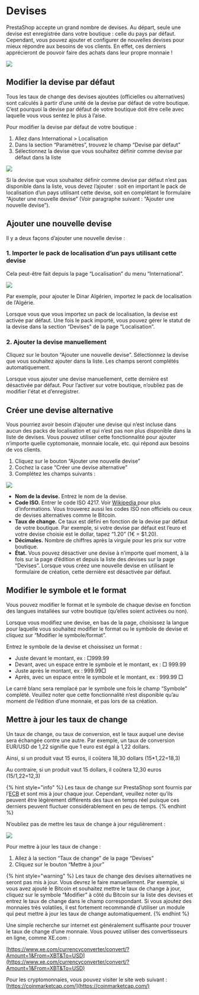 # Devises

PrestaShop accepte un grand nombre de devises. Au départ, seule une devise est enregistrée dans votre boutique : celle du pays par défaut. Cependant, vous pouvez ajouter et configurer de nouvelles devises pour mieux répondre aux besoins de vos clients. En effet, ces derniers apprécieront de pouvoir faire des achats dans leur propre monnaie !

![](https://lh3.googleusercontent.com/nLZWL0_hD36yhS1WHhn8TzaPYtLgm0cP6KpKdV4T_666exvpKbEXu57jUzrC9BFUutRftIIvYLVE2cWEk2thaAhX7DvmZadAMTL8r06snansKt0ytC9fKA57ec7B3qf-WMZAAHbL)

## **Modifier la devise par défaut**

Tous les taux de change des devises ajoutées \(officielles ou alternatives\) sont calculés à partir d’une unité de la devise par défaut de votre boutique. C’est pourquoi la devise par défaut de votre boutique doit être celle avec laquelle vous vous sentez le plus à l’aise. 

Pour modifier la devise par défaut de votre boutique :

1. Allez dans International &gt; Localisation
2. Dans la section “Paramètres”, trouvez le champ “Devise par défaut”
3. Sélectionnez la devise que vous souhaitez définir comme devise par défaut dans la liste

![](https://lh4.googleusercontent.com/chY2hJCmLZpvPO9ov7uu0YjBBs3hXsFg8xaAAwKOeFk7ghjEnfsABgmM9MbRDhYW4saubCjhFzDrhgkIvuQffmCefNb3YIfwrfqlRhYLHw3Bkf57YM7KmOuwrY1ew4WFlIkWYlqo)

Si la devise que vous souhaitez définir comme devise par défaut n’est pas disponible dans la liste, vous devez l’ajouter : soit en important le pack de localisation d’un pays utilisant cette devise, soit en complétant le formulaire “Ajouter une nouvelle devise” \(Voir paragraphe suivant : “Ajouter une nouvelle devise”\). 

## **Ajouter une nouvelle devise**

Il y a deux façons d’ajouter une nouvelle devise :

### **1. Importer le pack de localisation d’un pays utilisant cette devise**

Cela peut-être fait depuis la page “Localisation” du menu “International”. 

![](https://lh4.googleusercontent.com/2AD9IZhZLFTOutUrmeLvhNID82TBaDkEBHJAn1B66TpBf3_22DW8r9UvukeqQm8ebFKoF0llt1ht26Ck48_pAC-XsxHTRVu56lsS0TL9Qt2EgTRVq4MqYh4rTGNZrqH1IDDuE-Zu)

Par exemple, pour ajouter le Dinar Algérien, importez le pack de localisation de l’Algérie.

Lorsque vous que vous importez un pack de localisation, la devise est activée par défaut. Une fois le pack importé, vous pouvez gérer le statut de la devise dans la section “Devises” de la page “Localisation”.

### **2. Ajouter la devise manuellement**

Cliquez sur le bouton “Ajouter une nouvelle devise”. Sélectionnez la devise que vous souhaitez ajouter dans la liste. Les champs seront complétés automatiquement.  
  
Lorsque vous ajouter une devise manuellement, cette dernière est désactivée par défaut. Pour l’activer sur votre boutique, n’oubliez pas de modifier l'état et d’enregistrer.

## **Créer une devise alternative**

Vous pourriez avoir besoin d’ajouter une devise qui n’est incluse dans aucun des packs de localisation et qui n’est pas non plus disponible dans la liste de devises. Vous pouvez utiliser cette fonctionnalité pour ajouter n’importe quelle cyptomonaie, monnaie locale, etc. qui répond aux besoins de vos clients. 

1. Cliquez sur le bouton “Ajouter une nouvelle devise” 
2. Cochez la case “Créer une devise alternative”
3. Complétez les champs suivants :

![](https://lh6.googleusercontent.com/YsBSIKAepm2BxMC0g-yudl-7QDDMFWnkW6YF95_U3rR2O5IGJDJuNC4byWmbcs4KzG0MqI-Ti2jnBX6QBLJN-r8qOUKrQuHgtU2uL5q5GraNXcof4RdDdlXh_H-dKhaMhOPHqooH)

* **Nom de la devise.** Entrez le nom de la devise.
* **Code ISO.** Entrer le code ISO 4217. Voir [Wikipedia ](https://fr.wikipedia.org/wiki/ISO_4217#Liste_tri%C3%A9e_par_nom_d%E2%80%99unit%C3%A9_mon%C3%A9taire)pour plus d’informations. Vous trouverez aussi les codes ISO non officiels ou ceux de devises alternatives comme le Bitcoin.
* **Taux de change.** Ce taux est défini en fonction de la devise par défaut de votre boutique. Par exemple, si votre devise par défaut est l’euro et votre devise choisie est le dollar, tapez “1.20” \(1€ = $1.20\). 
* **Décimales.** Nombre de chiffres après la virgule pour les prix sur votre boutique. 
* **État.** Vous pouvez désactiver une devise à n’importe quel moment, à la fois sur la page d’édition et depuis la liste des devises sur la page “Devises”. Lorsque vous créez une nouvelle devise en utilisant le formulaire de création, cette dernière est désactivée par défaut. 

## **Modifier le symbole et le format** 

Vous pouvez modifier le format et le symbole de chaque devise en fonction des langues installées sur votre boutique \(qu’elles soient activées ou non\).

Lorsque vous modifiez une devise, en bas de la page, choisissez la langue pour laquelle vous souhaitez modifier le format ou le symbole de devise et cliquez sur “Modifier le symbole/format”.

Entrez le symbole de la devise et choissisez un format :

* Juste devant le montant, ex : □999.99
* Devant, avec un espace entre le symbole et le montant, ex : □ 999.99
* Juste après le montant, ex : 999.99□
* Après, avec un espace entre le symbole et le montant, ex : 999.99 □

Le carré blanc sera remplacé par le symbole une fois le champ “Symbole” complété. Veuillez noter que cette fonctionnalité n’est disponible qu’au moment de l’édition d’une monnaie, et pas lors de sa création.

## **Mettre à jour les taux de change**

Un taux de change, ou taux de conversion, est le taux auquel une devise sera échangée contre une autre. Par exemple, un taux de conversion EUR/USD de 1,22 signifie que 1 euro est égal à 1,22 dollars. 

Ainsi, si un produit vaut 15 euros, il coûtera 18,30 dollars \(15\*1,22=18,3\)

Au contraire, si un produit vaut 15 dollars, il coûtera 12,30 euros \(15/1,22=12,3\)

{% hint style="info" %}
Les taux de change sur PrestaShop sont fournis par l’[ECB](https://www.ecb.europa.eu/home/html/index.fr.html) et sont mis à jour chaque jour. Cependant, veuillez noter qu’ils peuvent être légèrement différents des taux en temps réel puisque ces derniers peuvent fluctuer considérablement en peu de temps.
{% endhint %}

N’oubliez pas de mettre les taux de change à jour régulièrement :

![](https://lh3.googleusercontent.com/yfopr7QyiWfKOxC8QK3RyPsQh1f6YXUwYfbomCl29SoqHbkrF22tBDTaOLJ4I8iJg1nHxKl3_AowbrxYySeyiMR4_5pusS_9A1EZY0t5tKgSOYIRiZX6TqRMq5wJF_CYYmJZjCDw)

Pour mettre à jour les taux de change :

1. Allez à la section “Taux de change” de la page “Devises” 
2. Cliquez sur le bouton “Mettre à jour”

{% hint style="warning" %}
Les taux de change des devises alternatives ne seront pas mis à jour. Vous devrez le faire manuellement. Par exemple, si vous avez ajouté le Bitcoin et souhaitez mettre le taux de change à jour, cliquez sur le symbole “Modifier” à côté du Bitcoin sur la liste des devises et entrez le taux de change dans le champ correspondant. Si vous ajoutez des monnaies très volatiles, il est fortement recommandé d’utiliser un module qui peut mettre à jour les taux de change automatiquement. 
{% endhint %}

Une simple recherche sur internet est généralement suffisante pour trouver le taux de change d’une monnaie. Vous pouvez utiliser des convertisseurs en ligne, comme XE.com :

 [https://www.xe.com/currencyconverter/convert/?Amount=1&From=XBT&To=USD](https://www.xe.com/currencyconverter/convert/?Amount=1&From=XBT&To=USD)

Pour les cryptomonnaies, vous pouvez visiter le site web suivant : [https://coinmarketcap.com/](https://coinmarketcap.com/)


